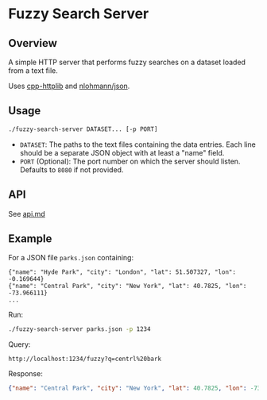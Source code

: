 # Fuzzy Search Server

## Overview

A simple HTTP server that performs fuzzy searches on a dataset loaded from a text file.

Uses [cpp-httplib](https://github.com/yhirose/cpp-httplib) and [nlohmann/json](https://github.com/nlohmann/json).

## Usage

```bash
./fuzzy-search-server DATASET... [-p PORT]
```

- `DATASET`: The paths to the text files containing the data entries. Each line should be a separate JSON object with at least a "name" field.
- `PORT` (Optional): The port number on which the server should listen. Defaults to `8080` if not provided.

## API

See [api.md](api.md)

## Example

For a JSON file `parks.json` containing:
```
{"name": "Hyde Park", "city": "London", "lat": 51.507327, "lon": -0.169644}
{"name": "Central Park", "city": "New York", "lat": 40.7825, "lon": -73.966111}
...
```

Run:
```bash
./fuzzy-search-server parks.json -p 1234
```

Query:
```
http://localhost:1234/fuzzy?q=centrl%20bark
```

Response:
```json
{"name": "Central Park", "city": "New York", "lat": 40.7825, "lon": -73.966111}
```
